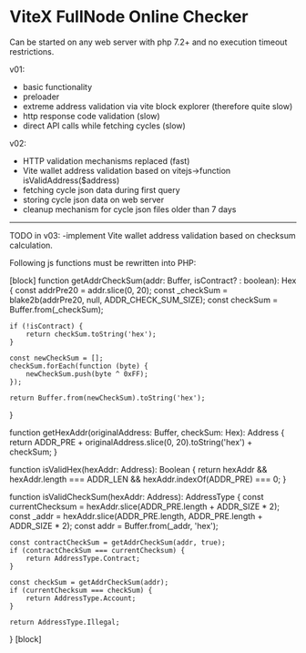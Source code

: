 # ViteX FullNode Online Checker

Can be started on any web server with php 7.2+ and no execution timeout restrictions.

v01:
- basic functionality
- preloader
- extreme address validation via vite block explorer (therefore quite slow)
- http response code validation (slow)
- direct API calls while fetching cycles (slow)

v02:
- HTTP validation mechanisms replaced (fast)
- Vite wallet address validation based on vitejs->function isValidAddress($address)
- fetching cycle json data during first query
- storing cycle json data on web server
- cleanup mechanism for cycle json files older than 7 days

----------------------------------------------------------

TODO in v03:
-implement Vite wallet address validation
based on checksum calculation.


Following js functions must be rewritten into PHP:

[block]
function getAddrCheckSum(addr: Buffer, isContract? : boolean): Hex {
    const addrPre20 = addr.slice(0, 20);
    const _checkSum = blake2b(addrPre20, null, ADDR_CHECK_SUM_SIZE);
    const checkSum = Buffer.from(_checkSum);

    if (!isContract) {
        return checkSum.toString('hex');
    }

    const newCheckSum = [];
    checkSum.forEach(function (byte) {
        newCheckSum.push(byte ^ 0xFF);
    });

    return Buffer.from(newCheckSum).toString('hex');
}

function getHexAddr(originalAddress: Buffer, checkSum: Hex): Address {
    return ADDR_PRE + originalAddress.slice(0, 20).toString('hex') + checkSum;
}

function isValidHex(hexAddr: Address): Boolean {
    return hexAddr && hexAddr.length === ADDR_LEN && hexAddr.indexOf(ADDR_PRE) === 0;
}

function isValidCheckSum(hexAddr: Address): AddressType {
    const currentChecksum = hexAddr.slice(ADDR_PRE.length + ADDR_SIZE * 2);
    const _addr = hexAddr.slice(ADDR_PRE.length, ADDR_PRE.length + ADDR_SIZE * 2);
    const addr = Buffer.from(_addr, 'hex');

    const contractCheckSum = getAddrCheckSum(addr, true);
    if (contractCheckSum === currentChecksum) {
        return AddressType.Contract;
    }

    const checkSum = getAddrCheckSum(addr);
    if (currentChecksum === checkSum) {
        return AddressType.Account;
    }

    return AddressType.Illegal;
}
[block]
